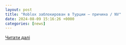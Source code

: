 ```yaml
---
layout: post
title: "Roblox заблокирован в Турции — причина / NV"
date: 2024-08-09 15:16:26 +0000
categories: [news]
---
```


[Читати далі](https://techno.nv.ua/games/roblox-v-turcii-50441367.html)
